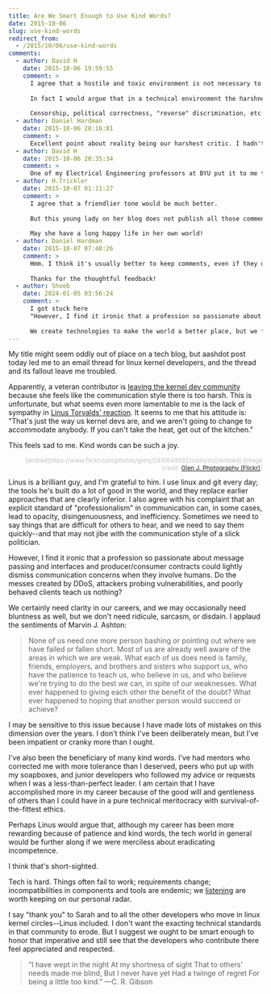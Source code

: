 ```yaml
---
title: Are We Smart Enough to Use Kind Words?
date: 2015-10-06
slug: use-kind-words
redirect_from:
  - /2015/10/06/use-kind-words
comments:
  - author: David H
    date: 2015-10-06 19:59:55
    comment: >
      I agree that a hostile and toxic environment is not necessary to technology development. People may communicate that way because they don't know a better way, but that doesn't make it effective nor right.
      
      In fact I would argue that in a technical environment the harshness of reality is sufficient stern feedback. If we don't get our stuff right, planes don't take off, ships sink, bridges collapse, rockets explode in flight, and code crashes. That's harsh.
      
      Censorship, political correctness, "reverse" discrimination, etc. are also unnecessary and unhelpful. Just be decent human beings who neither try to dominate nor shame each other.
  - author: Daniel Hardman
    date: 2015-10-06 20:16:01
    comment: >
      Excellent point about reality being our harshest critic. I hadn't looked at it from that perspective--but now that you point it out, it's undeniable.
  - author: David H
    date: 2015-10-06 20:35:34
    comment: >
      One of my Electrical Engineering professors at BYU put it to me this way: You can't lie to the sea.
  - author: H.Trickler
    date: 2015-10-07 01:11:27
    comment: >
      I agree that a friendlier tone would be much better. 
      
      But this young lady on her blog does not publish all those comments that she does not like, and some even get edited without saying so!
      
      May she have a long happy life in her own world!
  - author: Daniel Hardman
    date: 2015-10-07 07:48:26
    comment: >
      Hmm. I think it's usually better to keep comments, even if they disagree with us--but I suppose it's a blogger's prerogative to eliminate comments they find offensive. She did say in her post that she reserved the right to change hateful comments to something innocuous... If she changed their meaning in another way, that seems unfortunate.
      
      Thanks for the thoughtful feedback!
  - author: Shoeb
    date: 2024-01-05 03:56:24
    comment: >
      I got stuck here
      "However, I find it ironic that a profession so passionate about message passing and interfaces and producer/consumer contracts could lightly dismiss communication concerns when they involve humans. Do the messes created by DDoS, attackers probing vulnerabilities, and poorly behaved clients teach us nothing?"
      
      We create technologies to make the world a better place, but we forget that we can start this process from our surroundings.
---
```

My title might seem oddly out of place on a tech blog, but aashdot post today led me to an email thread for linux kernel developers, and the thread and its fallout leave me troubled.

Apparently, a veteran contributor is <a href="closing-a-door.md" target="_blank">leaving the kernel dev community</a> because she feels like the communication style there is too harsh. This is unfortunate, but what seems even more lamentable to me is the lack of sympathy in <a href="http://marc.info/?l=linux-kernel&m=137392506516022&w=2" target="_blank">Linus Torvalds' reaction</a>. It seems to me that his attitude is: "That's just the way us kernel devs are, and we aren't going to change to accommodate anybody. If you can't take the heat, get out of the kitchen."

This feels sad to me. Kind words can be such a joy.

<p style="text-align:right;font-size:85%;color:silver;">[embed]https://www.flickr.com/photos/glenj/2410649592/sizes/m/[/embed]
[Image credit: <a href="https://www.flickr.com/photos/glenj/2410649592/sizes/o/" target="_blank">Glen J. Photography (Flickr)</a>]</p>
Linus is a brilliant guy, and I'm grateful to him. I use linux and git every day; the tools he's built do a lot of good in the world, and they replace earlier approaches that are clearly inferior. I also agree with his complaint that an explicit standard of "professionalism" in communication can, in some cases, lead to opacity, disingenuousness, and inefficiency. Sometimes we need to say things that are difficult for others to hear, and we need to say them quickly--and that may not jibe with the communication style of a slick politician.

However, I find it ironic that a profession so passionate about message passing and interfaces and producer/consumer contracts could lightly dismiss communication concerns when they involve humans. Do the messes created by DDoS, attackers probing vulnerabilities, and poorly behaved clients teach us nothing?

We certainly need clarity in our careers, and we may occasionally need bluntness as well, but we don't need ridicule, sarcasm, or disdain. I applaud the sentiments of Marvin J. Ashton:

<!--more-->
<blockquote>None of us need one more person bashing or pointing out where we have failed or fallen short. Most of us are already well aware of the areas in which we are weak. What each of us does need is family, friends, employers, and brothers and sisters who support us, who have the patience to teach us, who believe in us, and who believe we're trying to do the best we can, in spite of our weaknesses. What ever happened to giving each other the benefit of the doubt? What ever happened to hoping that another person would succeed or achieve?</blockquote>
I may be sensitive to this issue because I have made lots of mistakes on this dimension over the years. I don't think I've been deliberately mean, but I've been impatient or cranky more than I ought.

I've also been the beneficiary of many kind words. I've had mentors who corrected me with more tolerance than I deserved, peers who put up with my soapboxes, and junior developers who followed my advice or requests when I was a less-than-perfect leader. I am certain that I have accomplished more in my career because of the good will and gentleness of others than I could have in a pure technical meritocracy with survival-of-the-fittest ethics.

Perhaps Linus would argue that, although my career has been more rewarding because of patience and kind words, the tech world in general would be further along if we were merciless about eradicating incompetence.

I think that's short-sighted.

Tech is hard. Things often fail to work; requirements change; incompatibilities in components and tools are endemic; we <a href="lynn-bendixsen-listen.md">listening</a> are worth keeping on our personal radar.

I say "thank you" to Sarah and to all the other developers who move in linux kernel circles--Linus included. I don't want the exacting technical standards in that community to erode. But I suggest we ought to be smart enough to honor that imperative and still see that the developers who contribute there feel appreciated and respected.
<blockquote>“I have wept in the night
At my shortness of sight
That to others' needs made me blind,
But I never have yet
Had a twinge of regret
For being a little too kind.”
—C. R. Gibson</blockquote>
